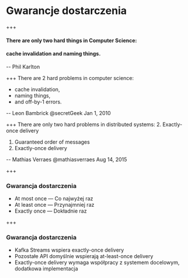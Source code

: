 
# Gwarancje dostarczenia


+++
#### There are only two hard things in Computer Science: 
#### cache invalidation and naming things.
-- Phil Karlton


+++
There are 2 hard problems in computer science:
* cache invalidation, 
* naming things, 
* and off-by-1 errors.

-- Leon Bambrick @secretGeek
Jan 1, 2010



+++
There are only two hard problems in distributed systems: 
2. Exactly-once delivery 
1. Guaranteed order of messages 
2. Exactly-once delivery

-- Mathias Verraes @mathiasverraes
Aug 14, 2015



+++
### Gwarancja dostarczenia
* At most once — Co najwyżej raz
* At least once — Przynajmniej raz
* Exactly once — Dokładnie raz



+++
### Gwarancja dostarczenia
* Kafka Streams wspiera exactly-once delivery 
* Pozostałe API domyślnie wspierają at-least-once delivery
* Exactly-once delivery wymaga współpracy z systemem docelowym, dodatkowa implementacja